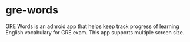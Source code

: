 # gre-words
GRE Words is an adnroid app that helps keep track progress of learning English vocabulary for GRE exam.
This app supports multiple screen size. 
